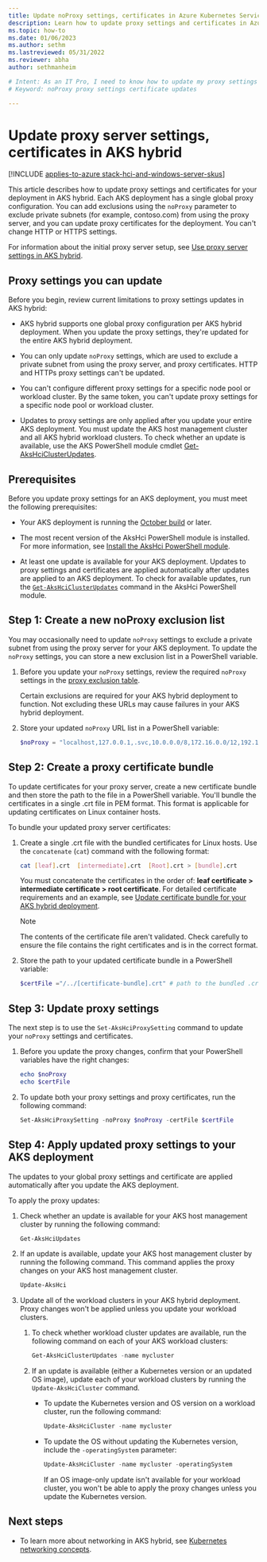 ```yaml
---
title: Update noProxy settings, certificates in Azure Kubernetes Service on AKS hybrid
description: Learn how to update proxy settings and certificates in Azure Kubernetes Service (AKS) on Azure Stack HCI or AKS on Windows Server.
ms.topic: how-to
ms.date: 01/06/2023
ms.author: sethm
ms.lastreviewed: 05/31/2022
ms.reviewer: abha
author: sethmanheim

# Intent: As an IT Pro, I need to know how to update my proxy settings and upload new certificates for the proxy server.
# Keyword: noProxy proxy settings certificate updates

---
```


# Update proxy server settings, certificates in AKS hybrid

[!INCLUDE [applies-to-azure stack-hci-and-windows-server-skus](includes/aks-hci-applies-to-skus/aks-hybrid-applies-to-azure-stack-hci-windows-server-sku.md)]

This article describes how to update proxy settings and certificates for your deployment in AKS hybrid. Each AKS deployment has a single global proxy configuration. You can add exclusions using the `noProxy` parameter to exclude private subnets (for example, contoso.com) from using the proxy server, and you can update proxy certificates for the deployment. You can't change HTTP or HTTPS settings.

For information about the initial proxy server setup, see [Use proxy server settings in AKS hybrid](set-proxy-settings.md).

## Proxy settings you can update

Before you begin, review current limitations to proxy settings updates in AKS hybrid:

- AKS hybrid supports one global proxy configuration per AKS hybrid deployment. When you update the proxy settings, they're updated for the entire AKS hybrid deployment.

- You can only update `noProxy` settings, which are used to exclude a private subnet from using the proxy server, and proxy certificates. HTTP and HTTPs proxy settings can't be updated.

- You can't configure different proxy settings for a specific node pool or workload cluster. By the same token, you can't update proxy settings for a specific node pool or workload cluster.

- Updates to proxy settings are only applied after you update your entire AKS deployment. You must update the AKS host management cluster and all AKS hybrid workload clusters. To check whether an update is available, use the AKS PowerShell module cmdlet [Get-AksHciClusterUpdates](reference/ps/get-akshciclusterupdates.md).

## Prerequisites

Before you update proxy settings for an AKS deployment, you must meet the following prerequisites:

* Your AKS deployment is running the [October build](https://github.com/Azure/aks-hybrid/releases/tag/AKS-hybrid-2210) or later.

* The most recent version of the AksHci PowerShell module is installed. For more information, see [Install the AksHci PowerShell module](kubernetes-walkthrough-powershell.md#install-the-akshci-powershell-module).

* At least one update is available for your AKS deployment. Updates to proxy settings and certificates are applied automatically after updates are applied to an AKS deployment. To check for available updates, run the [`Get-AksHciClusterUpdates`](/azure-stack/aks-hci/reference/ps/get-akshciclusterupdates) command in the AksHci PowerShell module.

## Step 1: Create a new noProxy exclusion list

You may occasionally need to update `noProxy` settings to exclude a private subnet from using the proxy server for your AKS deployment. To update the `noProxy` settings, you can store a new exclusion list in a PowerShell variable.

1. Before you update your `noProxy` settings, review the required `noProxy` settings in the [proxy exclusion table](set-proxy-settings.md#exclusion-list-for-excluding-private-subnets-from-being-sent-to-the-proxy).

   Certain exclusions are required for your AKS hybrid deployment to function. Not excluding these URLs may cause failures in your AKS hybrid deployment.

1. Store your updated `noProxy` URL list in a PowerShell variable:

   ```powershell  
   $noProxy = "localhost,127.0.0.1,.svc,10.0.0.0/8,172.16.0.0/12,192.168.0.0/16,.contoso.com"
   ```

## Step 2: Create a proxy certificate bundle

To update certificates for your proxy server, create a new certificate bundle and then store the path to the file in a PowerShell variable. You'll bundle the certificates in a single .crt file in PEM format. This format is applicable for updating certificates on Linux container hosts.

<!--Removing this temporarily. - To learn more about how to update certificates, read [update certificate bundle for your AKS hybrid deployment](update-certificate-bundle.md#certificate-format).

- Specify the certificates in a single .crt file in PEM format. This format is applicable for updating certificates on Linux container hosts.

- It's important to add the certificates to a single .crt file in this order: leaf certificate > intermediate certificate > root certificate. For example, `<.leaf.crt>`, `<intermediate.crt>`, `<root.crt>`.

- The contents of the certificate file aren't validated. Check carefully to ensure the file contains the right certificates and is in the correct format.-->

To bundle your updated proxy server certificates:

1. Create a single .crt file with the bundled certificates for Linux hosts. Use the `concatenate` (`cat`) command with the following format:

   ```bash
   cat [leaf].crt  [intermediate].crt  [Root].crt > [bundle].crt
   ```

   You must concatenate the certificates in the order of: **leaf certificate > intermediate certificate > root certificate**. For detailed certificate requirements and an example, see [Update certificate bundle for your AKS hybrid deployment](update-certificate-bundle.md#certificate-format).

   > [!NOTE]
   > The contents of the certificate file aren't validated. Check carefully to ensure the file contains the right certificates and is in the correct format.

1. Store the path to your updated certificate bundle in a PowerShell variable:

   ```powershell
   $certFile ="/../[certificate-bundle].crt" # path to the bundled .crt file
   ```

## Step 3: Update proxy settings

The next step is to use the `Set-AksHciProxySetting` command to update your `noProxy` settings and certificates.

1. Before you update the proxy changes, confirm that your PowerShell variables have the right changes:

   ```PowerShell
   echo $noProxy
   echo $certFile
   ```

1. To update both your proxy settings and proxy certificates, run the following command:

   ```PowerShell
   Set-AksHciProxySetting -noProxy $noProxy -certFile $certFile
   ```

## Step 4: Apply updated proxy settings to your AKS deployment

The updates to your global proxy settings and certificate are applied automatically after you update the AKS deployment.

To apply the proxy updates:

1. Check whether an update is available for your AKS host management cluster by running the following command:

   ```powershell  
   Get-AksHciUpdates
   ```

1. If an update is available, update your AKS host management cluster by running the following command. This command applies the proxy changes on your AKS host management cluster.

   ```powershell  
   Update-AksHci
   ```

2. Update all of the workload clusters in your AKS hybrid deployment. Proxy changes won't be applied unless you update your workload clusters.

   1. To check whether workload cluster updates are available, run the following command on each of your AKS workload clusters:

      ```powershell  
      Get-AksHciClusterUpdates -name mycluster
      ```

   1. If an update is available (either a Kubernetes version or an updated OS image), update each of your workload clusters by running the `Update-AksHciCluster` command.

      * To update the Kubernetes version and OS version on a workload cluster, run the following command:

        ```powershell  
        Update-AksHciCluster -name mycluster
        ```

      * To update the OS without updating the Kubernetes version, include the  `-operatingSystem` parameter:

        ```powershell  
        Update-AksHciCluster -name mycluster -operatingSystem
        ```

        If an OS image-only update isn't available for your workload cluster, you won't be able to apply the proxy changes unless you update the Kubernetes version.

## Next steps

- To learn more about networking in AKS hybrid, see [Kubernetes networking concepts](/azure-stack/aks-hci/concepts-node-networking).

